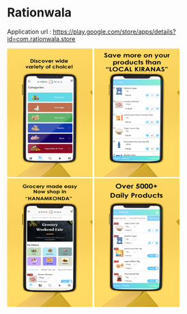 # Rationwala

Application url : https://play.google.com/store/apps/details?id=com.rationwala.store


<img src="1.png" width=200 height=300/>

<img src="2.png" width=200 height=300/>

<img src="3.png" width=200 height=300/>

<img src="4.png" width=200 height=300/>
